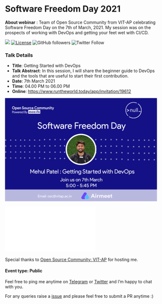 #  Software Freedom Day 2021

**About webinar** : Team of Open Source Community from VIT-AP celebrating Software Freedom Day on the 7th of March, 2021. My session was on the prospects of working with DevOps and getting your feet wet with CI/CD.

[![](https://img.shields.io/badge/Mehul-Patel-brightgreen.svg?colorB=00ff00)](https://www.rowdymehul.com)
[![License](https://img.shields.io/badge/License-Apache%202.0-blue.svg)](https://opensource.org/licenses/Apache-2.0)
![GitHub followers](https://img.shields.io/github/followers/rowdymehul?style=social)
![Twitter Follow](https://img.shields.io/twitter/follow/rowdymehul?style=social)


### Talk Details 

* **Title**: Getting Started with DevOps 
* **Talk Abstract**: In this session, I will share the beginner guide to DevOps and the tools that are useful to start their first contribution. 
* **Date**: 7th March 2021
* **Time**: 04.00 PM to 06.00 PM
* **Online**: https://www.runtheworld.today/app/invitation/19612

![](images/Mehul_Patel.png)

![](images/SFD2021-Brochure.pdf)

Special thanks to [Open Source Community: VIT-AP](https://www.linkedin.com/company/oscvitap/) for hosting me.

#### Event type: Public


Feel free to ping me anytime on [Telegram](http://telegram.me/rowdymehul) or [Twitter](http://twitter.com/rowdymehul) and I’m happy to chat with you.

For any queries raise a [issue](https://github.com/rowdymehul/software-freedom-day-2021) and please feel free to submit a PR anytime :)

